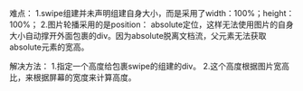 难点：
1.swipe组建并未声明组建自身大小，而是采用了width：100%；height：100%；
2.图片轮播采用的是position： absolute定位，这样无法使用图片的自身大小自动撑开外面包裹的div。因为absolute脱离文档流，父元素无法获取absolute元素的宽高。

解决方法：
1.指定一个高度给包裹swipe的组建的div。
2.这个高度根据图片宽高比，来根据屏幕的宽度来计算高度。